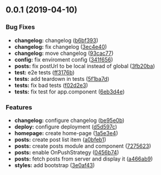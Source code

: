 <a name="0.0.1"></a>
## 0.0.1 (2019-04-10)


### Bug Fixes

* **changelog:** changelog ([b6bf393](https://github.com/ptrstpp950/stapp-workshop-facebook/commit/b6bf393))
* **changelog:** fix changelog ([3ec4e40](https://github.com/ptrstpp950/stapp-workshop-facebook/commit/3ec4e40))
* **changelog:** move changelog ([93cac77](https://github.com/ptrstpp950/stapp-workshop-facebook/commit/93cac77))
* **config:** fix enviroment config ([341f656](https://github.com/ptrstpp950/stapp-workshop-facebook/commit/341f656))
* **posts:** fix postUrl to be local instead of global ([3fb20ba](https://github.com/ptrstpp950/stapp-workshop-facebook/commit/3fb20ba))
* **test:** e2e tests ([ff3176b](https://github.com/ptrstpp950/stapp-workshop-facebook/commit/ff3176b))
* **tests:** add teardown in tests ([5f1ba7d](https://github.com/ptrstpp950/stapp-workshop-facebook/commit/5f1ba7d))
* **tests:** fix bad tests ([f02d2e3](https://github.com/ptrstpp950/stapp-workshop-facebook/commit/f02d2e3))
* **tests:** fix test for app.component ([6eb3d4e](https://github.com/ptrstpp950/stapp-workshop-facebook/commit/6eb3d4e))


### Features

* **changelog:** configure changelog ([be95e0b](https://github.com/ptrstpp950/stapp-workshop-facebook/commit/be95e0b))
* **deploy:** configure deployment ([d5d597c](https://github.com/ptrstpp950/stapp-workshop-facebook/commit/d5d597c))
* **homepage:** create home-page ([1a5e3e4](https://github.com/ptrstpp950/stapp-workshop-facebook/commit/1a5e3e4))
* **posts:** create post list item ([a0bfeb1](https://github.com/ptrstpp950/stapp-workshop-facebook/commit/a0bfeb1))
* **posts:** create posts module and component ([7275623](https://github.com/ptrstpp950/stapp-workshop-facebook/commit/7275623))
* **posts:** enable OnPushStrategy ([0456b74](https://github.com/ptrstpp950/stapp-workshop-facebook/commit/0456b74))
* **posts:** fetch posts from server and display it ([a466ab9](https://github.com/ptrstpp950/stapp-workshop-facebook/commit/a466ab9))
* **styles:** add bootstrap ([3e0af43](https://github.com/ptrstpp950/stapp-workshop-facebook/commit/3e0af43))



